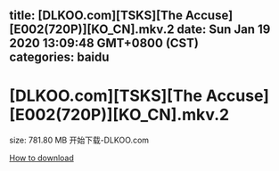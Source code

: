 
title: [DLKOO.com][TSKS][The Accuse][E002(720P)][KO_CN].mkv.2
date: Sun Jan 19 2020 13:09:48 GMT+0800 (CST)    
categories: baidu
---

# [DLKOO.com][TSKS][The Accuse][E002(720P)][KO_CN].mkv.2
size: 781.80 MB
 开始下载-DLKOO.com
 

[How to download](https://bpcam.bemobtrk.com/go/2ceec3aa-1ca2-46d6-b9ff-aaa5c184517c?jno=979)